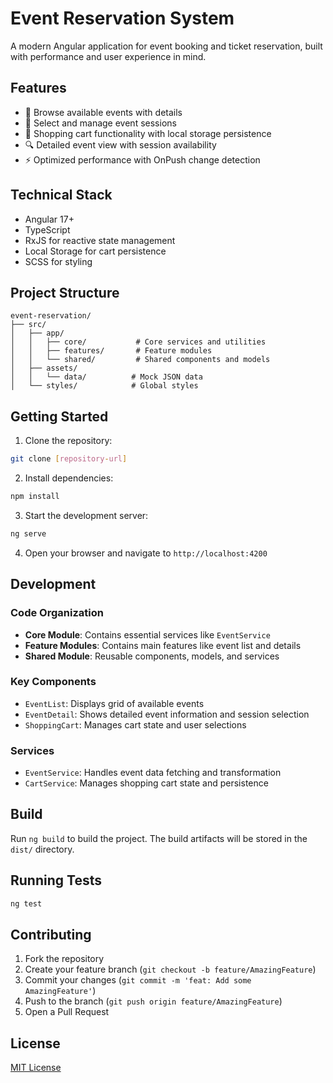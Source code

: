 # Event Reservation System

A modern Angular application for event booking and ticket reservation, built with performance and user experience in mind.

## Features

- 📅 Browse available events with details
- 🎫 Select and manage event sessions
- 🛒 Shopping cart functionality with local storage persistence
- 🔍 Detailed event view with session availability
- ⚡ Optimized performance with OnPush change detection

## Technical Stack

- Angular 17+
- TypeScript
- RxJS for reactive state management
- Local Storage for cart persistence
- SCSS for styling

## Project Structure

```
event-reservation/
├── src/
│   ├── app/
│   │   ├── core/           # Core services and utilities
│   │   ├── features/       # Feature modules
│   │   └── shared/         # Shared components and models
│   ├── assets/
│   │   └── data/          # Mock JSON data
│   └── styles/            # Global styles
```

## Getting Started

1. Clone the repository:

```bash
git clone [repository-url]
```

2. Install dependencies:

```bash
npm install
```

3. Start the development server:

```bash
ng serve
```

4. Open your browser and navigate to `http://localhost:4200`

## Development

### Code Organization

- **Core Module**: Contains essential services like `EventService`
- **Feature Modules**: Contains main features like event list and details
- **Shared Module**: Reusable components, models, and services

### Key Components

- `EventList`: Displays grid of available events
- `EventDetail`: Shows detailed event information and session selection
- `ShoppingCart`: Manages cart state and user selections

### Services

- `EventService`: Handles event data fetching and transformation
- `CartService`: Manages shopping cart state and persistence

## Build

Run `ng build` to build the project. The build artifacts will be stored in the `dist/` directory.

## Running Tests

```bash
ng test
```

## Contributing

1. Fork the repository
2. Create your feature branch (`git checkout -b feature/AmazingFeature`)
3. Commit your changes (`git commit -m 'feat: Add some AmazingFeature'`)
4. Push to the branch (`git push origin feature/AmazingFeature`)
5. Open a Pull Request

## License

[MIT License](LICENSE)
